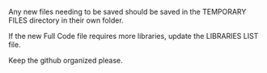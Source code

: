 Any new files needing to be saved should be saved in the TEMPORARY FILES directory in their own folder.

If the new Full Code file requires more libraries, update the LIBRARIES LIST file.

Keep the github organized please.
